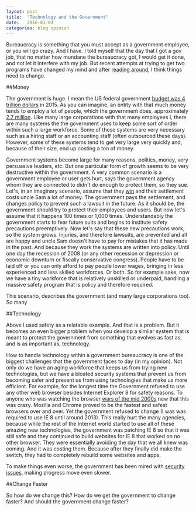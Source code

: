 ```yaml
---
layout: post
title:  "Technology and the Government"
date:   2016-03-04
categories: blog opinion 
---
```


Bureaucracy is something that you must accept as a government employee, or you will go crazy.  And I have.  I told myself that the day that I got a gov job, that no matter how mundane the bureaucracy got, I would get it done, and not let it interfere with my job.  But recent attempts at trying to get two programs have changed my mind and after [reading around][fedramp], I think things need to change. 

##Money

The government is huge.  I mean the US federal government  [ budget was 4 trillion dollars][budget] in 2015.  As you can imagine, an entity with that much money tends to employ a lot of people, which the government does, approximately [2.7 million][workforce]. Like many large corporations with that many employees I, there are many systems the the government uses to keep some sort of order within such a large workforce. Some of these systems are very necessary such as a hiring staff or an accounting staff (often outsourced these days).  However, some of these systems tend to get very large very quickly and, because of their size, end up costing a ton of money.  

Government systems become large for many reasons, politics, money, very persuasive leaders, etc.  But one particular form of growth seems to be very destructive within the government.  A very common scenario is a government employee or user gets hurt, says the government agency whom they are connected to didn't do enough to protect them, so they sue.  Let's, in an imaginary scenario, assume that they [win][lawsuit] and their settlement costs uncle Sam a lot of money.  The government pays the settlement, and changes policy to prevent such a lawsuit in the future. As it should be, the government should try to protect their employees and users.  But now let's assume that it happens 100 times or 1,000 times.  Understandably the government starts to fear future suits and begins to institute safety precautions preemptively.  Now let's say that these new precautions work, so the system grows.  Injuries, and therefore lawsuits, are prevented and all are happy and uncle Sam doesn't have to pay for mistakes that it has made in the past. And because they work the systems are written into policy. Until one day the recession of 2008 (or any other recession or depression or economic downturn or fiscally conservative congress).  People have to be laid off or you can only afford to pay people lower wages, bringing in less experienced and less skilled workforces.  Or both.  So for example sake, now we have a tiny workforce that is relatively unskilled or underpaid, handling a massive safety program that is policy and therefore required.  

This scenario, describes the government (and many large corporations too). So many 


##Technology

Above I used safety as a relatable example. And that is a problem. But it becomes an even bigger problem when you develop a similar system that is meant to protect the government from something that evolves as fast as, and is as important as, technology.  

How to handle technology within a government bureaucracy is one of the biggest challenges that the government faces to day (in my opinion).  Not only do we have an aging workforce that keeps us from trying new technologies, but we have a bloated security systems that prevent us from becoming safer and prevent us from using technologies that make us more efficient.  For example, for the longest time the Government refused to use any other web browser besides Internet Explorer 8 for safety reasons.  To anyone who was watching the browser [wars of the mid 2000s][browser] new that this was crazy.  Mozilla and Chrome proved to be the fastest and safest browsers over and over.  Yet the government refused to change (I was was required to use IE 8 until around 2013).  This really hurt the many agencies, because while the rest of the Internet world started to use all of these amazing new technologies, the government was patching IE 8 so that it was still safe and they continued to build websites for IE 8 that worked on no other browser.  They were essentially avoiding the day that we all knew was coming.  And it was costing them. Because after they finally did make the switch, they had to completely rebuild some websites and apps.  

To make things even worse, the government has been mired with [security issues][opmhack], making progress move even slower. 

##Change Faster

So how do we change this? How do we get the government to change faster? And should the government change faster? 

[fedramp]:		http://ben.balter.com/2014/07/29/fedramp/

[budget]:		https://en.wikipedia.org/wiki/United_States_federal_budget#Total_outlays_in_recent_budget_submissions

[workforce]:	http://economix.blogs.nytimes.com/2013/10/22/bloated-government-federal-employment-at-47-year-low/

[lawsuit]:		http://www.heraldextra.com/news/local/crime-and-courts/family-awarded-million-in-bear-attack-lawsuit/article_47a6ff34-75e5-11e0-afff-001cc4c03286.html	

[browser]: 		https://www.quora.com/How-did-Internet-Explorer-lose-to-other-browsers-such-as-Chrome-and-Firefox

[opmhack]:		https://en.wikipedia.org/wiki/Office_of_Personnel_Management_data_breach


